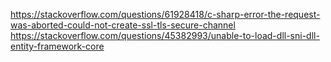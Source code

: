 https://stackoverflow.com/questions/61928418/c-sharp-error-the-request-was-aborted-could-not-create-ssl-tls-secure-channel
https://stackoverflow.com/questions/45382993/unable-to-load-dll-sni-dll-entity-framework-core
